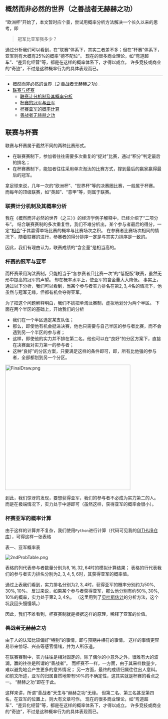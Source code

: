 ## 概然而非必然的世界（之善战者无赫赫之功）

“欧洲杯”开始了，本文暂时应个景，尝试用概率分析方法解决一个长久以来的思考，即

> 冠军比亚军强多少？

通过分析我们可以看到，在“联赛”体系下，其实二者差不多；但在“杯赛”体系下，亚军则有大概有$25\%$的概率“德不配位”。
现在的很多商业理论，如“弯道超车”、“差异化经营”等，都是在这样的概率体系下，才得以成立。
许多竞技或商业的“奇迹”，不过是这种概率行为的具体表现而已。

---

- [概然而非必然的世界（之善战者无赫赫之功）](#概然而非必然的世界之善战者无赫赫之功)
- [联赛与杯赛](#联赛与杯赛)
  - [联赛计分机制及其概率分析](#联赛计分机制及其概率分析)
  - [杯赛的冠军与亚军](#杯赛的冠军与亚军)
  - [杯赛亚军的概率计算](#杯赛亚军的概率计算)
  - [善战者无赫赫之功](#善战者无赫赫之功)

## 联赛与杯赛

联赛与杯赛属于截然不同的两种比赛形式。

- 在联赛赛制下，参加者往往需要多次重复的“捉对”比赛，通过“积分”判定最后的排名；
- 在杯赛赛制下，能加者往往采用单次淘汰的比赛方式，撑到最后的赢家赢得最后的冠军。

拿足球来说，几年一次的“欧洲杯”、“世界杯”等的决赛圈比赛，一般属于杯赛。
而每年的顶级联赛，如“英超”、“意甲”等，则属于联赛。

### 联赛计分机制及其概率分析

我在《概然而非必然的世界（之三）》的经济学例子解释中，已经介绍了“二项分布”。
结合联赛赛制的多次重复性，我们不难分析出，某个参与者最后的得分，一定“[相合](https://www.sciencedirect.com/science/article/abs/pii/S0169023X01000520 "相合")”于其赢得单场比赛的概率与比赛场次之积。
在参赛者比赛场次相同的情况下，随着联赛的进行，参赛者的得分排序一定是与其实力排序是一致的。

因此，我们有理由认为，联赛成绩的“含金量”是相当高的。

### 杯赛的冠军与亚军

而杯赛采用淘汰赛制，只能相当于“各参赛者只比赛一次”的“低配版”联赛，虽然无形中提高的冠军的声望。
却在概率水平上，使亚军的含金量大大降低。
事实上，通过以下分析，我们可以看到，当某个参与者实力排名在第$2, 3, 4$名的情况下，他虽然与冠军无缘，但都有机会夺得亚军。

为了把这个问题解释明白，我们不妨把单淘汰赛制，虚拟地划分为两个半区。
下面在两个半区的基础上，开始我们的分析

- 我们在一个半区选定某支队伍；
- 那么，即使他有机会挺进决赛，他也只需要与自己半区的参与者比赛，而不会遇到另一个半区的参与者；
- 这样，即使他的实力并不排在第二名，他也可以在“良好”的分区方案下，直接在决赛面对实力第一的参与者；
- 这种“良好”的分区方案，只要满足这样的条件即可，即，所有比他强的参与者，全部都划到另一个分区。

<img src="FinalDraw.png" alt="FinalDraw.png" height="400" />

到此，我们惊讶的发现，要想获得亚军，我们的参与者不必成为实力第二的人。
而是在极端情况下，实力处于中游即可（虽然这样，获得亚军的概率会很小）。

### 杯赛亚军的概率计算

由于这样的计算并不复杂，我们使用`Python`进行计算（代码可见我的[GITHUB仓库](https://github.com/listenzcc/JupyterScripts.git "GITHUB仓库")），可得这样一张表格

表一、亚军概率表

![2ndProbTable.png](2ndProbTable.png)

表格的列代表参与者数量分别为$8, 16, 32, 64$时的模拟计算结果；
表格的行代表我们的参与者实力排名分别为$2, 3, 4, 5, 6$时，其获得亚军的概率值。

通过上表我们看到，实力排名分别为$2, 3, 4$时，获得亚军的概率分别约为$50\%, 30\%, 10\%$。
反过来说，如果某个参与者获得亚军，那么他分别有约$50\%, 30\%, 10\%$的概率，实力处于第$2, 3, 4$名。
（这里用到了[贝叶斯估计](https://www.sciencedirect.com/topics/mathematics/bayesian-estimation "贝叶斯估计")的分析方法，这个坑我回头慢慢填。）

因此，我们不难看到，杯赛赛制就是根据这样的原理，稀释了亚军的价值。

### 善战者无赫赫之功

由于人的认知比较偏好“特别”的事情，即与预期并相符的事情。
这样的事情更容易带来惊讶、兴奋等感官情绪，并为人所乐道。

在联赛赛制中，实力往往是相对固定的，除了偶尔的小意外之外，很难有大的波澜，赢的往往是所谓的“善战者”。
而杯赛不一样，一方面，由于其采样数量少，难以避免地会产生更多的意外情况；
另一方面，最终的成绩归属往往出人意料。
如前文所述，亚军的归属自然地带有$50\%$的不确定性，这其实就是杯赛的看点之一。
“赫赫之功”即在于此。

这样来讲，所谓“善战者”天生与“赫赫之功”无缘。
但第二名、第三名甚至第四名，在亚军的位置上，则大有文章可作。
现在的很多商业理论，如“弯道超车”、“差异化经营”等，都是在这样的概率体系下，才得以成立。
许多竞技或商业的“奇迹”，不过是这种概率行为的具体表现而已。